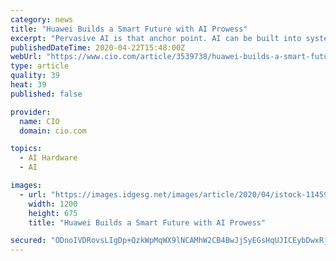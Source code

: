 ```yaml
---
category: news
title: "Huawei Builds a Smart Future with AI Prowess"
excerpt: "Pervasive AI is that anchor point. AI can be built into systems, chips, and even the application layer. It can also be deployed into the bottom layer to expand the boundaries of performance even further. AI will become integral to every facet of society. It is already used for smart city projects, the Industrial Internet, and smart applications ..."
publishedDateTime: 2020-04-22T15:48:00Z
webUrl: "https://www.cio.com/article/3539738/huawei-builds-a-smart-future-with-ai-prowess.html"
type: article
quality: 39
heat: 39
published: false

provider:
  name: CIO
  domain: cio.com

topics:
  - AI Hardware
  - AI

images:
  - url: "https://images.idgesg.net/images/article/2020/04/istock-1145990155-100839454-large.jpg"
    width: 1200
    height: 675
    title: "Huawei Builds a Smart Future with AI Prowess"

secured: "ODnoIVDRovsLIgDp+QzkWpMqWX9lNCAMhW2CB4BwJjSyEGsHqUJICEybDwxRjDeKCgn2btALZaF/mdpf87yMlAIfM3WTD465v0qi1tHUAmuFTFIXzGwal04oMirOB5GK4z43v650YflCYXjER0iyKCHL9s5mt1mjLWtZQUi/NyTdsOWeOcS0CJ+pndztwNDgRNpydLeSnBjkjtMaFQ8PCqgYMEJqZZu6EIgB46KowUsPvPP/x07wwKcuxvCpzF9+B90afAA3MRm7EyBQ3DyKBknyxpXl+w6m5c7IyYIulx7s8gQ+oTKn14/U/jtYuDkCVDwikcAiskNJW1I9qDSjzb3ABks5miAwfTe2vorgtkR5bTBQjC8+pSs0+2vUC2+NX1H98CqihMDA34lrErZtH9HY3AOEO7PF28qATakuUKrg0Xn8bCTqZiLEIP5/d2tap16DlL+TbIb4Tgjr0xVoDreEmIsXRfdMk8o3kH+v3Q0=;4JVWJQRy3iVBKd4JA6nUXw=="
---
```


